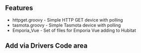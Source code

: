 ## Features

* httpget.groovy - Simple HTTP GET device with polling
* tasmota.groovy - Simple Tasmota device with polling
* Emporia_Vue - Set of files for Emporia Vue adding to Hubitat

## Add via Drivers Code area
